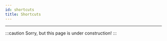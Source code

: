 ```yaml
---
id: shortcuts
title: Shortcuts
---
```


---------------

:::caution
Sorry, but this page is under construction!
:::